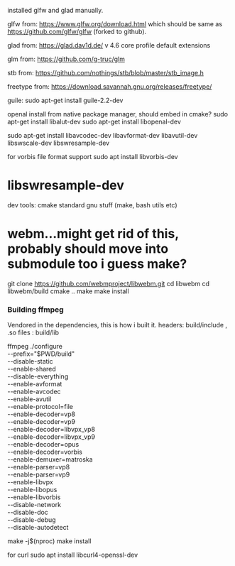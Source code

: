 installed glfw and glad manually.

glfw from:
https://www.glfw.org/download.html
which should be same as https://github.com/glfw/glfw (forked to github).

glad from:
https://glad.dav1d.de/
v 4.6
core profile
default extensions

glm from:
https://github.com/g-truc/glm

stb from:
https://github.com/nothings/stb/blob/master/stb_image.h 

freetype from:
https://download.savannah.gnu.org/releases/freetype/

guile:
sudo apt-get install guile-2.2-dev

openal install from native package manager, should embed in cmake?
sudo apt-get install libalut-dev
sudo apt-get install libopenal-dev

sudo apt-get install libavcodec-dev libavformat-dev libavutil-dev libswscale-dev libswresample-dev


for vorbis file format support
sudo apt install libvorbis-dev

libswresample-dev
===============
dev tools:
cmake 
standard gnu stuff (make, bash utils etc)


# webm...might get rid of this, probably should move into submodule too i guess make?
git clone https://github.com/webmproject/libwebm.git
cd libwebm
cd libwebm/build
cmake ..
make
make install



### Building ffmpeg
Vendored in the dependencies, this is how i built it. 
headers: build/include  , .so files : build/lib


ffmpeg 
./configure \
  --prefix="$PWD/build" \
  --disable-static \
  --enable-shared \
  --disable-everything \
  --enable-avformat \
  --enable-avcodec \
  --enable-avutil \
  --enable-protocol=file \
  --enable-decoder=vp8 \
  --enable-decoder=vp9 \
  --enable-decoder=libvpx_vp8 \
  --enable-decoder=libvpx_vp9 \
  --enable-decoder=opus \
  --enable-decoder=vorbis \
  --enable-demuxer=matroska \
  --enable-parser=vp8 \
  --enable-parser=vp9 \
  --enable-libvpx \
  --enable-libopus \
  --enable-libvorbis \
  --disable-network \
  --disable-doc \
  --disable-debug \
  --disable-autodetect

make -j$(nproc)
make install


for curl
sudo apt install libcurl4-openssl-dev
